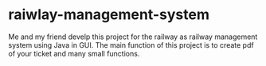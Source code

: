# raiwlay-management-system
Me and my friend develp this project for the railway as railway management system using Java in GUI. The main function of this project is to create pdf of your ticket and many small functions. 

